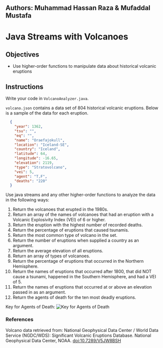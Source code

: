 ## Authors: Muhammad Hassan Raza & Mufaddal Mustafa


# Java Streams with Volcanoes

## Objectives

* Use higher-order functions to manipulate data about historical volcanic eruptions

## Instructions

Write your code in `VolcanoAnalyzer.java`.

`volcano.json` contains a data set of 804 historical volcanic eruptions.  Below is a sample of the data for each eruption.

```JSON
  {
    "year": 1362,
    "tsu": "",
    "eq": "",
    "name": "Oraefajokull",
    "location": "Iceland-SE",
    "country": "Iceland",
    "latitude": 64,
    "longitude": -16.65,
    "elevation": 2119,
    "type": "Stratovolcano",
    "vei": 5,
    "agent": "T,F",
    "deaths": "220"
  }
```

Use java streams and any other higher-order functions to analyze the data in the following ways:

1. Return the volcanoes that erupted in the 1980s.
1. Return an array of the names of volcanoes that had an eruption with a Volcanic Explosivity Index (VEI) of 6 or higher.
1. Return the eruption with the highest number of recorded deaths.
1. Return the percentage of eruptions that caused tsunamis.
1. Return the most common type of volcano in the set.
1. Return the number of eruptions when supplied a country as an argument.
1. Return the average elevation of all eruptions.
1. Return an array of types of volcanoes.
1. Return the percentage of eruptions that occurred in the Northern Hemisphere.
1. Return the names of eruptions that occurred after 1800, that did NOT cause a tsunami, happened in the Southern Hemisphere, and had a VEI of 5.
1. Return the names of eruptions that occurred at or above an elevation passed in as an argument.
1. Return the agents of death for the ten most deadly eruptions.

Key for Agents of Death:
![Key for Agents of Death](./agents.png)

### References

Volcano data retrieved from: National Geophysical Data Center / World Data Service (NGDC/WDS): Significant Volcanic Eruptions Database. National Geophysical Data Center, NOAA. [doi:10.7289/V5JW8BSH](https://data.nodc.noaa.gov/cgi-bin/iso?id=gov.noaa.ngdc.mgg.hazards:G10147)

